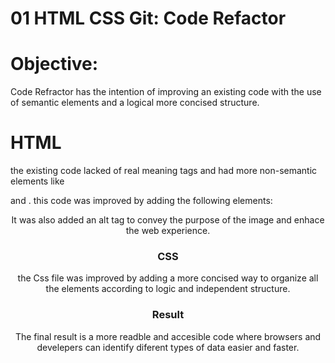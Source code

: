 # 01 HTML CSS Git: Code Refactor

# Objective:
Code Refractor has the intention of improving an existing code with the use of semantic elements and a logical more concised structure. 

# HTML 
the existing code lacked of real meaning tags and had more non-semantic elements like <div> and <span>. this code was improved by adding the following elements:
<header>
<nav>
<section>
<footer>

It was also added an alt tag to convey the purpose of the image and enhace the web experience.

# CSS

the Css file was improved by adding a more concised way to organize all the elements according to logic and independent structure.

# Result

The final result is a more readble and accesible code where browsers and develepers can identify diferent types of data easier and faster.


